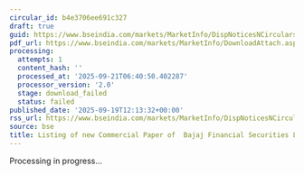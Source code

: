 ```yaml
---
circular_id: b4e3706ee691c327
draft: true
guid: https://www.bseindia.com/markets/MarketInfo/DispNoticesNCirculars.aspx?Noticeid={5218C4C1-C773-4124-91AE-57160B7592BC}&noticeno=20250919-23&dt=09/19/2025&icount=23&totcount=44&flag=0
pdf_url: https://www.bseindia.com/markets/MarketInfo/DownloadAttach.aspx?id=20250919-23&attachedId=
processing:
  attempts: 1
  content_hash: ''
  processed_at: '2025-09-21T06:40:50.402287'
  processor_version: '2.0'
  stage: download_failed
  status: failed
published_date: '2025-09-19T12:13:32+00:00'
rss_url: https://www.bseindia.com/markets/MarketInfo/DispNoticesNCirculars.aspx?Noticeid={5218C4C1-C773-4124-91AE-57160B7592BC}&noticeno=20250919-23&dt=09/19/2025&icount=23&totcount=44&flag=0
source: bse
title: Listing of new Commercial Paper of  Bajaj Financial Securities Limited
---
```


Processing in progress...
